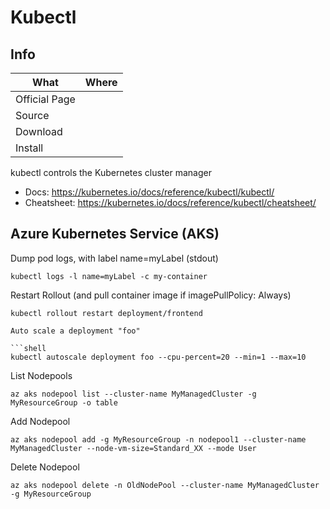 # Kubectl

## Info

|What|Where|
|-|-|
|Official Page||
|Source||
|Download||
|Install||

kubectl controls the Kubernetes cluster manager

- Docs: <https://kubernetes.io/docs/reference/kubectl/kubectl/>
- Cheatsheet: <https://kubernetes.io/docs/reference/kubectl/cheatsheet/>

## Azure Kubernetes Service (AKS)

Dump pod logs, with label name=myLabel (stdout)

```shell
kubectl logs -l name=myLabel -c my-container
```

Restart Rollout (and pull container image if imagePullPolicy: Always)

```shell
kubectl rollout restart deployment/frontend 

Auto scale a deployment "foo"

```shell
kubectl autoscale deployment foo --cpu-percent=20 --min=1 --max=10 
```

List Nodepools

```shell
az aks nodepool list --cluster-name MyManagedCluster -g MyResourceGroup -o table
```

Add Nodepool

```shell
az aks nodepool add -g MyResourceGroup -n nodepool1 --cluster-name MyManagedCluster --node-vm-size=Standard_XX --mode User
```

Delete Nodepool

```shell
az aks nodepool delete -n OldNodePool --cluster-name MyManagedCluster -g MyResourceGroup
```
